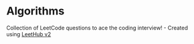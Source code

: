 # Algorithms
Collection of LeetCode questions to ace the coding interview! - Created using [LeetHub v2](https://github.com/arunbhardwaj/LeetHub-2.0)
